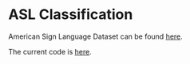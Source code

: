 # ASL Classification


American Sign Language Dataset can be found [here](https://www.kaggle.com/datasets/ayuraj/asl-dataset/data). 

The current code is [here](https://www.kaggle.com/code/lordtenson/american-sign-language).

